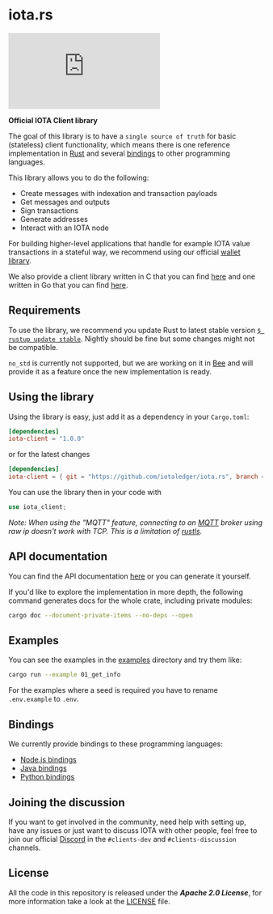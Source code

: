 # iota.rs

[![LICENSE](https://img.shields.io/github/license/iotaledger/iota.rs)](LICENSE)


**Official IOTA Client library**

The goal of this library is to have a `single source of truth` for basic 
(stateless) client functionality, which means there is one reference 
implementation in [Rust] and several [bindings](#bindings) to other 
programming languages.

This library allows you to do the following:

* Create messages with indexation and transaction payloads
* Get messages and outputs
* Sign transactions
* Generate addresses
* Interact with an IOTA node

For building higher-level applications that handle for example IOTA 
value transactions in a stateful way, we recommend using our official 
[wallet library].

We also provide a client library written in C 
that you can find [here][C client library] 
and one written in Go that you can find [here][Go client library].

## Requirements

To use the library, we recommend you update Rust to latest stable version 
[`$ rustup update stable`][Rust update]. 
Nightly should be fine but some changes might not be compatible.

`no_std` is currently not supported, but we are working on it in 
[Bee] and will provide it as a feature once the new implementation is ready.

## Using the library

Using the library is easy, just add it as a dependency in your `Cargo.toml`:

```toml
[dependencies]
iota-client = "1.0.0"
```

or for the latest changes

```toml
[dependencies]
iota-client = { git = "https://github.com/iotaledger/iota.rs", branch = "dev" }
```

You can use the library then in your code with 
```rust 
use iota_client;
```

*Note: When using the "MQTT" feature, connecting to an [MQTT] broker using 
raw ip doesn't work with TCP. This is a limitation of [rustls].*

## API documentation

You can find the API documentation [here][API] or you can generate it yourself.

If you'd like to explore the implementation in more depth, the following 
command generates docs for the whole crate, including private modules:

```bash
cargo doc --document-private-items --no-deps --open
```

## Examples

You can see the examples in the [examples](examples/.) directory and try them 
like:

```bash
cargo run --example 01_get_info
```

For the examples where a seed is required you have to rename `.env.example` 
to `.env`.

## Bindings

We currently provide bindings to these programming languages:

* [Node.js bindings]
* [Java bindings]
* [Python bindings]

## Joining the discussion

If you want to get involved in the community, need help with setting up, have 
any issues or just want to discuss IOTA with other people, feel free to join 
our official [Discord] in the `#clients-dev` and `#clients-discussion` channels.

## License

All the code in this repository is released under the ***Apache 2.0 License***, 
for more information take a look at the [LICENSE] file.

[Node.js bindings]: ./bindings/nodejs/README.md
[Java bindings]: ./bindings/java/README.md
[Python bindings]: ./bindings/python/README.md
[C client library]: https://github.com/iotaledger/iota.c
[Go client library]: https://github.com/iotaledger/iota.go
[API]: https://client-lib.docs.iota.org/docs/doc/iota_client/index.html
[Rust update]: https://github.com/rust-lang/rustup.rs#keeping-rust-up-to-date
[Bee]: https://github.com/iotaledger/bee
[Wallet library]: https://github.com/iotaledger/wallet.rs
[Discord]: https://discord.iota.org/
[Rust]: https://www.rust-lang.org/
[rustls]: https://docs.rs/rustls/
[MQTT]: https://mqtt.org/
[LICENSE]: LICENSE

